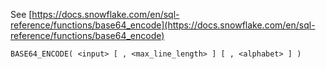 See [https://docs.snowflake.com/en/sql-reference/functions/base64_encode](https://docs.snowflake.com/en/sql-reference/functions/base64_encode)
```
BASE64_ENCODE( <input> [ , <max_line_length> ] [ , <alphabet> ] )
```
